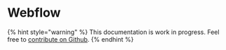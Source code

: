 # Webflow

{% hint style="warning" %}
This documentation is work in progress. Feel free to [contribute on Github](https://github.com/surjithctly/web3forms-docs).
{% endhint %}
